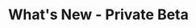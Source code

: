---
type: whats-new
icon: "/img/icons/whats-new.png"
tag: private beta
title: What's New - Private Beta
layout: tags/list
---